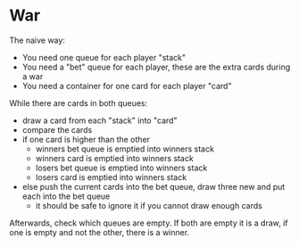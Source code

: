 # War
The naive way:
* You need one queue for each player "stack"
* You need a "bet" queue for each player, these are the extra cards during a war
* You need a container for one card for each player "card"

While there are cards in both queues:
* draw a card from each "stack" into "card"
* compare the cards
* if one card is higher than the other
  * winners bet queue is emptied into winners stack
  * winners card is emptied into winners stack
  * losers bet queue is emptied into winners stack
  * losers card is emptied into winners stack
* else push the current cards into the bet queue, draw three new and put each into the bet queue
  * it should be safe to ignore it if you cannot draw enough cards

Afterwards, check which queues are empty. If both are empty it is a draw, if one is empty and not the other, there is a winner.
